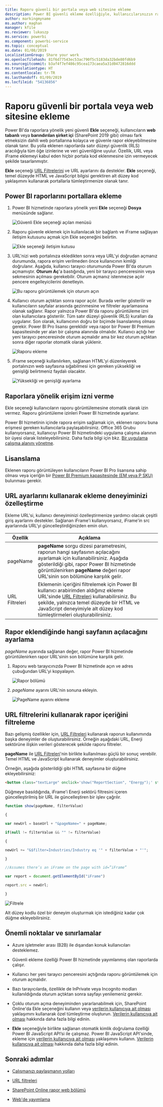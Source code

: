 ```yaml
---
title: Raporu güvenli bir portala veya web sitesine ekleme
description: Power BI güvenli ekleme özelliğiyle, kullanıcılarınızın raporları kolayca ve güvenle dahili web portallarına eklemesini sağlayabilirsiniz.
author: markingmyname
ms.author: maghan
manager: kfile
ms.reviewer: lukaszp
ms.service: powerbi
ms.component: powerbi-service
ms.topic: conceptual
ms.date: 01/08/2019
LocalizationGroup: Share your work
ms.openlocfilehash: 81f6d77543ec53ac790f5c5183da32bde80fd6b9
ms.sourcegitcommit: b3af4f7ef486c95cea173caea5a31d0472816ddd
ms.translationtype: HT
ms.contentlocale: tr-TR
ms.lasthandoff: 01/09/2019
ms.locfileid: "54136856"
---
```

# <a name="embed-a-report-in-a-secure-portal-or-website"></a>Raporu güvenli bir portala veya web sitesine ekleme

Power BI'da raporlara yönelik yeni güvenli **Ekle** seçeneği, kullanıcıların **web tabanlı** veya **barındırılan şirket içi** (SharePoint 2019 gibi) olması fark etmeksizin dahili web portallarına kolayca ve güvenle rapor ekleyebilmesine olanak tanır. Bu yolla eklenen raporlarda satır düzeyi güvenlik (RLS) aracılığıyla tüm öğe izinlerine ve veri güvenliğine uyulur. Özellik, URL veya iFrame eklemeyi kabul eden hiçbir portala kod eklenmesine izin vermeyecek şekilde tasarlanmıştır.

**Ekle** seçeneği [URL Filtrelerini](service-url-filters.md) ve URL ayarlarını da destekler. **Ekle** seçeneği, temel düzeyde HTML ve JavaScript bilgisi gerektiren alt düzey kod yaklaşımını kullanarak portallarla tümleştirmenize olanak tanır.

## <a name="how-to-embed-power-bi-reports-into-portals"></a>Power BI raporlarını portallara **ekleme**

1. Power BI hizmetinde raporlara yönelik yeni **Ekle** seçeneği **Dosya** menüsünde sağlanır.

    ![Güvenli Ekle seçeneği açılan menüsü](media/service-embed-secure/secure-embed-drop-down-menu.png)

2. Raporu güvenle eklemek için kullanılacak bir bağlantı ve iFrame sağlayan iletişim kutusunu açmak için Ekle seçeneğini belirtin.

    ![Ekle seçeneği iletişim kutusu](media/service-embed-secure/secure-embed-code-dialog.png)

3. URL'nizi web portalınıza ekledikten sonra veya URL'yi doğrudan açmanız durumunda, rapora erişim verilmeden önce kullanıcının kimliği doğrulanır. Aşağıda, kullanıcı tarayıcı oturumunda Power BI'da oturum açmamıştır. **Oturum Aç**'a bastığında, yeni bir tarayıcı penceresinin veya sekmesinin açılması gerekebilir. Oturum açmanız istenmezse açılır pencere engelleyicilerini denetleyin.

    ![Bu raporu görüntülemek için oturum açın](media/service-embed-secure/secure-embed-sign-in.png)

4. Kullanıcı oturum açtıktan sonra rapor açılır. Burada veriler gösterilir ve kullanıcıların sayfalar arasında gezinmesine ve filtreler ayarlamasına olanak sağlanır. Rapor yalnızca Power BI'da raporu görüntüleme izni olan kullanıcılara gösterilir. Tüm satır düzeyi güvenlik (RLS) kuralları da uygulanır. Son olarak, kullanıcının doğru bir biçimde lisanslanmış olması gerekir. Power BI Pro lisansı gereklidir veya rapor bir Power BI Premium kapasitesinde yer alan bir çalışma alanında olmalıdır. Kullanıcı açtığı her yeni tarayıcı penceresinde oturum açmalıdır ama bir kez oturum açtıktan sonra diğer raporlar otomatik olarak yüklenir.

    ![Raporu ekleme](media/service-embed-secure/secure-embed-report.png)

5. iFrame seçeneği kullanılırken, sağlanan HTML'yi düzenleyerek portalınızın web sayfasına sığabilmesi için gereken yüksekliği ve genişliği belirtmeniz faydalı olacaktır.

    ![Yüksekliği ve genişliği ayarlama](media/service-embed-secure/secure-embed-size.png)

## <a name="granting-access-to-reports"></a>Raporlara yönelik erişim izni verme

Ekle seçeneği kullanıcıların raporu görüntülemesine otomatik olarak izin vermez. Raporu görüntüleme izinleri Power BI hizmetinde ayarlanır.

Power BI hizmetinin içinde rapora erişim sağlamak için, eklenen raporu buna erişmesi gereken kullanıcılarla paylaşabilirsiniz. Office 365 Grubu kullanıyorsanız, kullanıcıyı Power BI hizmetindeki uygulama çalışma alanının bir üyesi olarak listeleyebilirsiniz. Daha fazla bilgi için bkz. [Bir uygulama çalışma alanını yönetme](service-manage-app-workspace-in-power-bi-and-office-365.md).

## <a name="licensing"></a>Lisanslama

Eklenen raporu görüntüleyen kullanıcıların Power BI Pro lisansına sahip olması veya içeriğin bir [Power BI Premium kapasitesinde (EM veya P SKU)](service-admin-premium-purchase.md) bulunması gerekir.

## <a name="customize-your-embed-experience-using-url-settings"></a>URL ayarlarını kullanarak ekleme deneyiminizi özelleştirme

Ekleme URL'si, kullanıcı deneyiminizi özelleştirmenize yardımcı olacak çeşitli giriş ayarlarını destekler. Sağlanan iFrame'i kullanıyorsanız, iFrame'in src ayarlarında URL'yi güncelleştirdiğinizden emin olun.

| Özellik  | Açıklama  |  |  |  |
|--------------|-----------------------------------------------------------------------------------------------------------------------------------------------------------------------------------------------------------------------|---|---|---|
| pageName  | **pageName** sorgu dizesi parametresini, raporun hangi sayfasının açılacağını ayarlamak için kullanabilirsiniz. Aşağıda gösterildiği gibi, rapor Power BI hizmetinde görüntülenirken **pageName** değeri rapor URL'sinin son bölümüne karşılık gelir. |  |  |  |
| URL Filtreleri  | Eklemenin içeriğini filtrelemek için Power BI kullanıcı arabirimden aldığınız ekleme URL'sinde [URL Filtreleri](service-url-filters.md) kullanabilirsiniz. Bu şekilde, yalnızca temel düzeyde bir HTML ve JavaScript deneyimiyle alt düzey kod tümleştirmeleri oluşturabilirsiniz.  |  |  |  |

## <a name="set-which-page-opens-when-the-report-is-embedded"></a>Rapor eklendiğinde hangi sayfanın açılacağını ayarlama

*pageName* ayarında sağlanan değer, rapor Power BI hizmetinde görüntülenirken rapor URL'sinin son bölümüne karşılık gelir.

1. Raporu web tarayıcınızda Power BI hizmetinde açın ve adres çubuğundan URL'yi kopyalayın.

    ![Rapor bölümü](media/service-embed-secure/secure-embed-report-section.png)

2. *pageName* ayarını URL'nin sonuna ekleyin.

    ![PageName ayarını ekleme](media/service-embed-secure/secure-embed-append-page-name.png)

## <a name="filter-report-content-using-url-filters"></a>URL filtrelerini kullanarak rapor içeriğini filtreleme

Bazı gelişmiş özellikler için, [URL Filtreleri](service-url-filters.md) kullanarak raporun kullanımında başka deneyimler de oluşturabilirsiniz. Örneğin aşağıdaki URL, Enerji sektörüne ilişkin verileri gösterecek şekilde raporu filtreler.

**pageName** ile [URL Filtreleri](service-url-filters.md)'nin birlikte kullanılması güçlü bir sonuç verebilir. Temel HTML ve JavaScript kullanarak deneyimler oluşturabilirsiniz.

Örneğin, aşağıda gösterildiği gibi HTML sayfasına bir düğme ekleyebilirsiniz:

```html
<button class="textLarge" onclick='show("ReportSection", "Energy");' style="display: inline-block;">Show Energy</button>
```

Düğmeye basıldığında, iFrame'i Enerji sektörü filtresini içeren güncelleştirilmiş bir URL ile güncelleştiren bir işlev çağrılır.

```javascript
function show(pageName, filterValue)

{

var newUrl = baseUrl + "&pageName=" + pageName;

if(null != filterValue && "" != filterValue)

{

newUrl += "&$filter=Industries/Industry eq '" + filterValue + "'";

}

//Assumes there’s an iFrame on the page with id=”iFrame”

var report = document.getElementById("iFrame")

report.src = newUrl;

}
```

![Filtrele](media/service-embed-secure/secure-embed-filter.png)

Alt düzey kodlu özel bir deneyim oluşturmak için istediğiniz kadar çok düğme ekleyebilirsiniz. 

## <a name="considerations-and-limitations"></a>Önemli noktalar ve sınırlamalar

* Azure işletmeler arası (B2B) ile dışarıdan konuk kullanıcıları desteklemez.

* Güvenli ekleme özelliği Power BI hizmetinde yayımlanmış olan raporlarda çalışır.

* Kullanıcı her yeni tarayıcı penceresini açtığında raporu görüntülemek için oturum açmalıdır.

* Bazı tarayıcılarda, özellikle de InPrivate veya Incognito modları kullanıldığında oturum açtıktan sonra sayfayı yenilemeniz gerekir.

* Çoklu oturum açma deneyiminden yararlanabilmek için, SharePoint Online'da Ekle seçeneğini kullanın veya [verilerin kullanıcıya ait olması](developer/embed-sample-for-your-organization.md) yaklaşımını kullanarak özel tümleştirme oluşturun. [Verilerin kullanıcıya ait olması](developer/embed-sample-for-your-organization.md) hakkında daha fazla bilgi edinin.

* **Ekle** seçeneğiyle birlikte sağlanan otomatik kimlik doğrulama özelliği Power BI JavaScript API’si ile çalışmaz. Power BI JavaScript API'sinde, ekleme için [verilerin kullanıcıya ait olması](developer/embed-sample-for-your-organization.md) yaklaşımını kullanın. [Verilerin kullanıcıya ait olması](developer/embed-sample-for-your-organization.md) hakkında daha fazla bilgi edinin.

## <a name="next-steps"></a>Sonraki adımlar

* [Çalışmanızı paylaşmanın yolları](service-how-to-collaborate-distribute-dashboards-reports.md)

* [URL filtreleri](service-url-filters.md)

* [SharePoint Online rapor web bölümü](service-embed-report-spo.md)

* [Web'de yayımlama](service-publish-to-web.md)